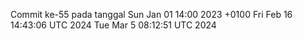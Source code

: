 Commit ke-55 pada tanggal Sun Jan 01 14:00 2023 +0100
Fri Feb 16 14:43:06 UTC 2024
Tue Mar  5 08:12:51 UTC 2024

